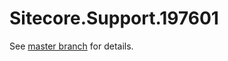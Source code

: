 # Sitecore.Support.197601

See [master branch](https://github.com/sitecoresupport/Sitecore.Support.197601) for details.